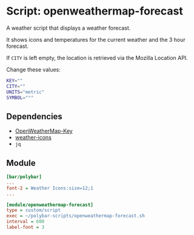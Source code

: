 # Script: openweathermap-forecast

A weather script that displays a weather forecast.

It shows icons and temperatures for the current weather and the 3 hour forecast.

If `CITY` is left empty, the location is retrieved via the Mozilla Location API.  

Change these values:

```sh
KEY=""
CITY=""
UNITS="metric"
SYMBOL="°"
```


## Dependencies

* [OpenWeatherMap-Key](https://openweathermap.org/appid)
* [weather-icons](https://github.com/erikflowers/weather-icons)
* `jq`


## Module

```ini
[bar/polybar]
...
font-2 = Weather Icons:size=12;1
...
```

```ini
[module/openweathermap-forecast]
type = custom/script
exec = ~/polybar-scripts/openweathermap-forecast.sh
interval = 600
label-font = 3
```

